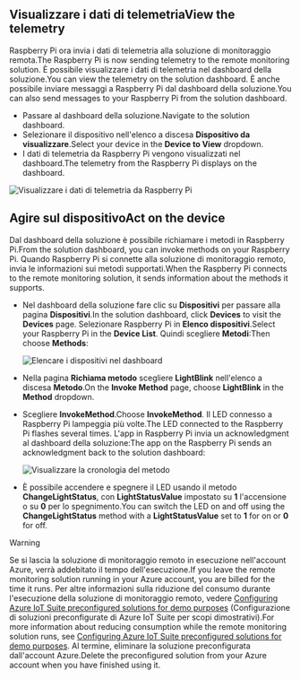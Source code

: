 ## <a name="view-the-telemetry"></a><span data-ttu-id="0c0e4-101">Visualizzare i dati di telemetria</span><span class="sxs-lookup"><span data-stu-id="0c0e4-101">View the telemetry</span></span>

<span data-ttu-id="0c0e4-102">Raspberry Pi ora invia i dati di telemetria alla soluzione di monitoraggio remota.</span><span class="sxs-lookup"><span data-stu-id="0c0e4-102">The Raspberry Pi is now sending telemetry to the remote monitoring solution.</span></span> <span data-ttu-id="0c0e4-103">È possibile visualizzare i dati di telemetria nel dashboard della soluzione.</span><span class="sxs-lookup"><span data-stu-id="0c0e4-103">You can view the telemetry on the solution dashboard.</span></span> <span data-ttu-id="0c0e4-104">È anche possibile inviare messaggi a Raspberry Pi dal dashboard della soluzione.</span><span class="sxs-lookup"><span data-stu-id="0c0e4-104">You can also send messages to your Raspberry Pi from the solution dashboard.</span></span>

- <span data-ttu-id="0c0e4-105">Passare al dashboard della soluzione.</span><span class="sxs-lookup"><span data-stu-id="0c0e4-105">Navigate to the solution dashboard.</span></span>
- <span data-ttu-id="0c0e4-106">Selezionare il dispositivo nell'elenco a discesa **Dispositivo da visualizzare**.</span><span class="sxs-lookup"><span data-stu-id="0c0e4-106">Select your device in the **Device to View** dropdown.</span></span>
- <span data-ttu-id="0c0e4-107">I dati di telemetria da Raspberry Pi vengono visualizzati nel dashboard.</span><span class="sxs-lookup"><span data-stu-id="0c0e4-107">The telemetry from the Raspberry Pi displays on the dashboard.</span></span>

![Visualizzare i dati di telemetria da Raspberry Pi][img-telemetry-display]

## <a name="act-on-the-device"></a><span data-ttu-id="0c0e4-109">Agire sul dispositivo</span><span class="sxs-lookup"><span data-stu-id="0c0e4-109">Act on the device</span></span>

<span data-ttu-id="0c0e4-110">Dal dashboard della soluzione è possibile richiamare i metodi in Raspberry Pi.</span><span class="sxs-lookup"><span data-stu-id="0c0e4-110">From the solution dashboard, you can invoke methods on your Raspberry Pi.</span></span> <span data-ttu-id="0c0e4-111">Quando Raspberry Pi si connette alla soluzione di monitoraggio remoto, invia le informazioni sui metodi supportati.</span><span class="sxs-lookup"><span data-stu-id="0c0e4-111">When the Raspberry Pi connects to the remote monitoring solution, it sends information about the methods it supports.</span></span>

- <span data-ttu-id="0c0e4-112">Nel dashboard della soluzione fare clic su **Dispositivi** per passare alla pagina **Dispositivi**.</span><span class="sxs-lookup"><span data-stu-id="0c0e4-112">In the solution dashboard, click **Devices** to visit the **Devices** page.</span></span> <span data-ttu-id="0c0e4-113">Selezionare Raspberry Pi in **Elenco dispositivi**.</span><span class="sxs-lookup"><span data-stu-id="0c0e4-113">Select your Raspberry Pi in the **Device List**.</span></span> <span data-ttu-id="0c0e4-114">Quindi scegliere **Metodi**:</span><span class="sxs-lookup"><span data-stu-id="0c0e4-114">Then choose **Methods**:</span></span>

    ![Elencare i dispositivi nel dashboard][img-list-devices]

- <span data-ttu-id="0c0e4-116">Nella pagina **Richiama metodo** scegliere **LightBlink** nell'elenco a discesa **Metodo**.</span><span class="sxs-lookup"><span data-stu-id="0c0e4-116">On the **Invoke Method** page, choose **LightBlink** in the **Method** dropdown.</span></span>

- <span data-ttu-id="0c0e4-117">Scegliere **InvokeMethod**.</span><span class="sxs-lookup"><span data-stu-id="0c0e4-117">Choose **InvokeMethod**.</span></span> <span data-ttu-id="0c0e4-118">Il LED connesso a Raspberry Pi lampeggia più volte.</span><span class="sxs-lookup"><span data-stu-id="0c0e4-118">The LED connected to the Raspberry Pi flashes several times.</span></span> <span data-ttu-id="0c0e4-119">L'app in Raspberry Pi invia un acknowledgment al dashboard della soluzione:</span><span class="sxs-lookup"><span data-stu-id="0c0e4-119">The app on the Raspberry Pi sends an acknowledgment back to the solution dashboard:</span></span>

    ![Visualizzare la cronologia del metodo][img-method-history]

- <span data-ttu-id="0c0e4-121">È possibile accendere e spegnere il LED usando il metodo **ChangeLightStatus**, con **LightStatusValue** impostato su **1** l'accensione o su **0** per lo spegnimento.</span><span class="sxs-lookup"><span data-stu-id="0c0e4-121">You can switch the LED on and off using the **ChangeLightStatus** method with a **LightStatusValue** set to **1** for on or **0** for off.</span></span>

> [!WARNING]
> <span data-ttu-id="0c0e4-122">Se si lascia la soluzione di monitoraggio remoto in esecuzione nell'account Azure, verrà addebitato il tempo dell'esecuzione.</span><span class="sxs-lookup"><span data-stu-id="0c0e4-122">If you leave the remote monitoring solution running in your Azure account, you are billed for the time it runs.</span></span> <span data-ttu-id="0c0e4-123">Per altre informazioni sulla riduzione del consumo durante l'esecuzione della soluzione di monitoraggio remoto, vedere [Configuring Azure IoT Suite preconfigured solutions for demo purposes][lnk-demo-config] (Configurazione di soluzioni preconfigurate di Azure IoT Suite per scopi dimostrativi).</span><span class="sxs-lookup"><span data-stu-id="0c0e4-123">For more information about reducing consumption while the remote monitoring solution runs, see [Configuring Azure IoT Suite preconfigured solutions for demo purposes][lnk-demo-config].</span></span> <span data-ttu-id="0c0e4-124">Al termine, eliminare la soluzione preconfigurata dall'account Azure.</span><span class="sxs-lookup"><span data-stu-id="0c0e4-124">Delete the preconfigured solution from your Azure account when you have finished using it.</span></span>


[img-telemetry-display]: media/iot-suite-raspberry-pi-kit-view-telemetry/telemetry.png
[img-list-devices]: media/iot-suite-raspberry-pi-kit-view-telemetry/listdevices.png
[img-method-history]: media/iot-suite-raspberry-pi-kit-view-telemetry/methodhistory.png

[lnk-demo-config]: https://github.com/Azure/azure-iot-remote-monitoring/blob/master/Docs/configure-preconfigured-demo.md